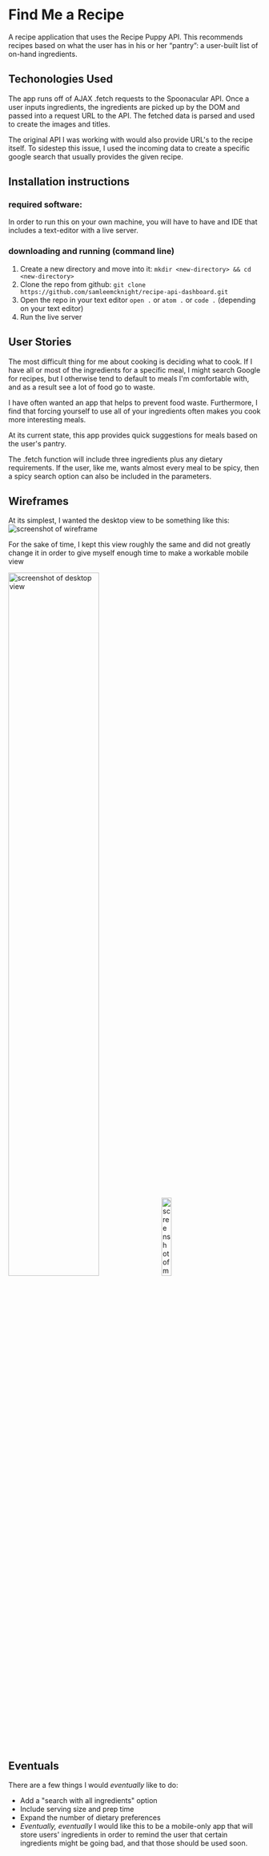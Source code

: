 # Find Me a Recipe
A recipe application that uses the Recipe Puppy API. This recommends recipes based on what the user has in his or her “pantry”: a user-built list of on-hand ingredients. 

## Techonologies Used
The app runs off of AJAX .fetch requests to the Spoonacular API. Once a user inputs ingredients, the ingredients are picked up by the DOM and passed into a request URL to the API. The fetched data is parsed and used to create the images and titles.

The original API I was working with would also provide URL's to the recipe itself. To sidestep this issue, I used the incoming data to create a specific google search that usually provides the given recipe.

## Installation instructions

### required software:
In order to run this on your own machine, you will have to have and IDE that includes a text-editor with a live server. 

### downloading and running (command line)
1. Create a new directory and move into it: 
```mkdir <new-directory> && cd <new-directory>```
1. Clone the repo from github:
```git clone https://github.com/samleemcknight/recipe-api-dashboard.git```
1. Open the repo in your text editor
```open .``` or ``` atom . ``` or ``` code . ``` (depending on your text editor)
1. Run the live server

## User Stories
The most difficult thing for me about cooking is deciding what to cook. If I have all or most of the ingredients for a specific meal, I might search Google for recipes, but I otherwise tend to default to meals I'm comfortable with, and as a result see a lot of food go to waste.

I have often wanted an app that helps to prevent food waste. Furthermore, I find that forcing yourself to use all of your ingredients often makes you cook more interesting meals. 

At its current state, this app provides quick suggestions for meals based on the user's pantry.

The .fetch function will include three ingredients plus any dietary requirements. If the user, like me, wants almost every meal to be spicy, then a spicy search option can also be included in the parameters.

## Wireframes
At its simplest, I wanted the desktop view to be something like this:
![screenshot of wireframe](./assets/wireframe_screenshot.png)

For the sake of time, I kept this view roughly the same and did not greatly change it in order to give myself enough time to make a workable mobile view

<img src="./assets/desktop-view.png" width="60%" alt="screenshot of desktop view">
<img src="../assets/mobile-view.png" width="20%" alt="screenshot of mobile view">

## Eventuals 
There are a few things I would *eventually* like to do:

- Add a "search with all ingredients" option
- Include serving size and prep time
- Expand the number of dietary preferences
- *Eventually, eventually* I would like this to be a mobile-only app that will store users' ingredients in order to remind the user that certain ingredients might be going bad, and that those should be used soon.